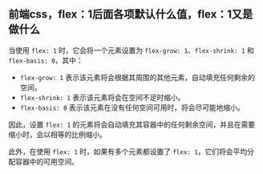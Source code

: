 ## 前端css，flex：1后面各项默认什么值，flex：1又是做什么



当使用 `flex: 1` 时，它会将一个元素设置为 `flex-grow: 1`、`flex-shrink: 1` 和 `flex-basis: 0`，其中：

- `flex-grow: 1` 表示该元素将会根据其周围的其他元素，自动填充任何剩余的空间。
- `flex-shrink: 1` 表示该元素将会在空间不足时缩小。
- `flex-basis: 0` 表示该元素在没有任何空间可用时，将会尽可能地缩小。

因此，设置 `flex: 1` 的元素将会自动填充其容器中的任何剩余空间，并且在需要缩小时，会以相等的比例缩小。

此外，在使用 `flex: 1` 时，如果有多个元素都设置了 `flex: 1`，它们将会平均分配容器中的可用空间。